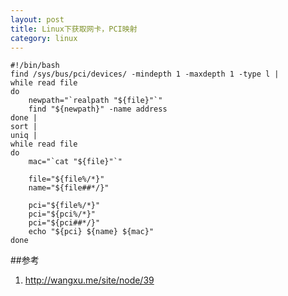 ```yaml
---
layout: post
title: Linux下获取网卡，PCI映射
category: linux
---
```


	#!/bin/bash                                                                        
	find /sys/bus/pci/devices/ -mindepth 1 -maxdepth 1 -type l |                       
	while read file                                                                    
	do                                                                                 
	    newpath="`realpath "${file}"`"                                                 
	    find "${newpath}" -name address                                                
	done |                                                                             
	sort |                                                                             
	uniq |                                                                             
	while read file                                                                    
	do                                                                                 
	    mac="`cat "${file}"`"                                                          
		                                                                           
	    file="${file%/*}"                                                              
	    name="${file##*/}"                                                             
		                                                                           
	    pci="${file%/*}"                                                               
	    pci="${pci%/*}"                                                                
	    pci="${pci##*/}"
	    echo "${pci} ${name} ${mac}"                                                   
	done  

##参考
1. <http://wangxu.me/site/node/39>

